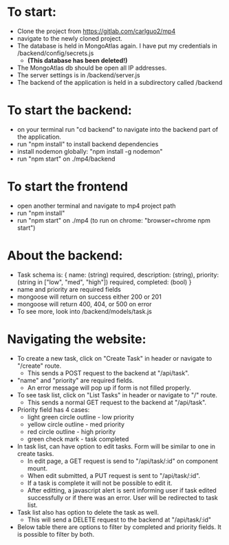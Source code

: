 # To start:
* Clone the project from https://gitlab.com/carlguo2/mp4
* navigate to the newly cloned project.
* The database is held in MongoAtlas again. I have put my credentials in /backend/config/secrets.js
  *  **(This database has been deleted!)**
* The MongoAtlas db should be open all IP addresses.
* The server settings is in /backend/server.js
* The backend of the application is held in a subdirectory called /backend

# To start the backend:
* on your terminal run "cd backend" to navigate into the backend part of the application.
* run "npm install" to install backend dependencies
* install nodemon globally: "npm install -g nodemon"
* run "npm start" on ./mp4/backend 

# To start the frontend
* open another terminal and navigate to mp4 project path
* run "npm install"
* run "npm start" on ./mp4 (to run on chrome: "browser=chrome npm start")

# About the backend:
* Task schema is: 
    {
        name: (string) required, 
        description: (string), 
        priority: (string in ["low", "med", "high"]) required, 
        completed: (bool)
    }
* name and priority are required fields
* mongoose will return on success either 200 or 201
* mongoose will return 400, 404, or 500 on error
* To see more, look into /backend/models/task.js

# Navigating the website: 
* To create a new task, click on "Create Task" in header or navigate to "/create" route.
    * This sends a POST request to the backend at "/api/task".
* "name" and "priority" are required fields. 
    * An error message will pop up if form is not filled properly.
* To see task list, click on "List Tasks" in header or navigate to "/" route. 
    * This sends a normal GET request to the backend at "/api/task".
* Priority field has 4 cases: 
    * light green circle outline - low priority
    * yellow circle outline - med priority
    * red circle outline - high priority
    * green check mark - task completed
* In task list, can have option to edit tasks. Form will be similar to one in create tasks.
    * In edit page, a GET request is send to "/api/task/:id" on component mount. 
    * When edit submitted, a PUT request is sent to "/api/task/:id".
    * If a task is complete it will not be possible to edit it.
    * After editting, a javascript alert is sent informing user if task edited successfully or if there was an error. User will be redirected to task list.
* Task list also has option to delete the task as well. 
    * This will send a DELETE request to the backend at "/api/task/:id"
* Below table there are options to filter by completed and priority fields. It is possible to filter by both.
